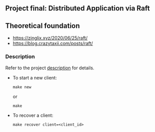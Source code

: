 ## Project final: Distributed Application via Raft

## Theoretical foundation
- https://zinglix.xyz/2020/06/25/raft/
- https://blog.crazytaxii.com/posts/raft/


### Description

Refer to the project [description](./result/Winter23_CS271_Project_final.pdf) for details.

- To start a new client:

    ```shell
    make new
    ```
    or
    ```shell
    make
    ```

- To recover a client:
        
    ```shell
    make recover client=<client_id>
    ```
